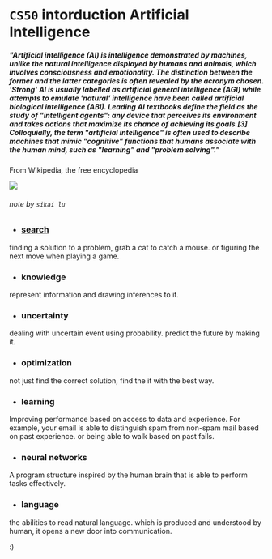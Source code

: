 # `CS50` intorduction Artificial Intelligence


##### "Artificial intelligence (AI) is intelligence demonstrated by machines, unlike the natural intelligence displayed by humans and animals, which involves consciousness and emotionality. The distinction between the former and the latter categories is often revealed by the acronym chosen. 'Strong' AI is usually labelled as artificial general intelligence (AGI) while attempts to emulate 'natural' intelligence have been called artificial biological intelligence (ABI). Leading AI textbooks define the field as the study of "intelligent agents": any device that perceives its environment and takes actions that maximize its chance of achieving its goals.[3] Colloquially, the term "artificial intelligence" is often used to describe machines that mimic "cognitive" functions that humans associate with the human mind, such as "learning" and "problem solving"."

From Wikipedia, the free encyclopedia

![](https://encrypted-tbn0.gstatic.com/images?q=tbn:ANd9GcTeDmZ7QkH5G0dfYUXMXdKfihAFwQ6ZcAshoQ&usqp=CAU)

###### note by `sikai lu`


* ### [search](lecture1.md)
finding a solution to a problem, grab a cat to catch a mouse. or figuring the next move when playing a game.

* ### knowledge
represent information and drawing inferences to it.

* ### uncertainty
dealing with uncertain event using probability. predict the future by making it.

* ### optimization
not just find the correct solution, find the it with the best way.

* ### learning
Improving performance based on access to data and experience. For example, your email is able to distinguish spam from non-spam mail based on past experience. or being able to walk based on past fails.

* ### neural networks
A program structure inspired by the human brain that is able to perform tasks effectively.

* ### language
the abilities to read natural language. which is produced and understood by human, it opens a new door into communication.

:)
